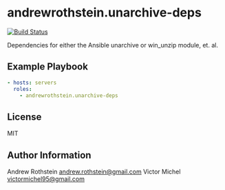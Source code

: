 andrewrothstein.unarchive-deps
==============
[![Build Status](https://travis-ci.org/andrewrothstein/ansible-unarchive-deps.svg?branch=master)](https://travis-ci.org/andrewrothstein/ansible-unarchive-deps)

Dependencies for either the Ansible unarchive or win_unzip module, et. al.

Example Playbook
----------------

```yml
- hosts: servers
  roles:
    - andrewrothstein.unarchive-deps
```

License
-------

MIT

Author Information
------------------

Andrew Rothstein <andrew.rothstein@gmail.com>
Victor Michel <victormichel95@gmail.com>
